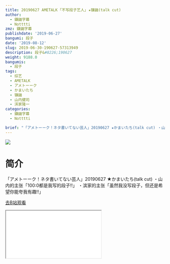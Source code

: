 ```yaml
---
title: 20190627 AMETALK ｢不写段子艺人｣ ★镰鼬(talk cut)
author:
  - 鎌鼬字幕
  - Notttti
zmz: 鎌鼬字幕
publishdate: '2019-06-27'
bangumi: 段子
date: '2019-08-12'
slug: 2019-06-30-190627-57313949
description: 段子&#8226;190627
weight: 9188.0
bangumis:
  - 段子
tags:
  - 综艺
  - AMETALK
  - アメトーーク
  - かまいたち
  - 镰鼬
  - 山内健司
  - 滨家隆一
categories:
  - 鎌鼬字幕
  - Notttti

brief: "「アメトーーク！ネタ書いてない芸人」20190627 ★かまいたち(talk cut) ・山内的主张「100:0都是我写的段子!!」 ・滨家的主张「虽然我没写段子，但还是希望你能夸我有趣!!」"
---
```

![](https://raw.githubusercontent.com/tcgriffith/owaraisite/master/static/tmpimg/44c7c14787bea94934e991dd913e17ba24f4896e.jpg.480.jpg)
# 简介  
「アメトーーク！ネタ書いてない芸人」20190627 ★かまいたち(talk cut)
・山内的主张「100:0都是我写的段子!!」
・滨家的主张「虽然我没写段子，但还是希望你能夸我有趣!!」  

[去B站观看](https://www.bilibili.com/video/av57313949/)
<div class ="resp-container"><iframe class="testiframe" src="//player.bilibili.com/player.html?aid=57313949"", scrolling="no", allowfullscreen="true" > </iframe></div> 
